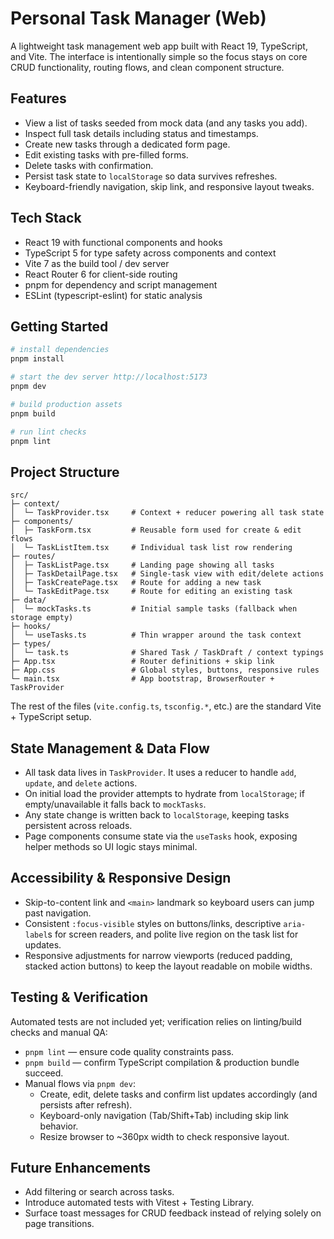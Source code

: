 # Personal Task Manager (Web)

A lightweight task management web app built with React 19, TypeScript, and Vite. The interface is intentionally simple so the focus stays on core CRUD functionality, routing flows, and clean component structure.

## Features

- View a list of tasks seeded from mock data (and any tasks you add).
- Inspect full task details including status and timestamps.
- Create new tasks through a dedicated form page.
- Edit existing tasks with pre-filled forms.
- Delete tasks with confirmation.
- Persist task state to `localStorage` so data survives refreshes.
- Keyboard-friendly navigation, skip link, and responsive layout tweaks.

## Tech Stack

- React 19 with functional components and hooks
- TypeScript 5 for type safety across components and context
- Vite 7 as the build tool / dev server
- React Router 6 for client-side routing
- pnpm for dependency and script management
- ESLint (typescript-eslint) for static analysis

## Getting Started

```bash
# install dependencies
pnpm install

# start the dev server http://localhost:5173
pnpm dev

# build production assets
pnpm build

# run lint checks
pnpm lint
```

## Project Structure

```
src/
├─ context/
│  └─ TaskProvider.tsx     # Context + reducer powering all task state
├─ components/
│  ├─ TaskForm.tsx         # Reusable form used for create & edit flows
│  └─ TaskListItem.tsx     # Individual task list row rendering
├─ routes/
│  ├─ TaskListPage.tsx     # Landing page showing all tasks
│  ├─ TaskDetailPage.tsx   # Single-task view with edit/delete actions
│  ├─ TaskCreatePage.tsx   # Route for adding a new task
│  └─ TaskEditPage.tsx     # Route for editing an existing task
├─ data/
│  └─ mockTasks.ts         # Initial sample tasks (fallback when storage empty)
├─ hooks/
│  └─ useTasks.ts          # Thin wrapper around the task context
├─ types/
│  └─ task.ts              # Shared Task / TaskDraft / context typings
├─ App.tsx                 # Router definitions + skip link
├─ App.css                 # Global styles, buttons, responsive rules
└─ main.tsx                # App bootstrap, BrowserRouter + TaskProvider
```

The rest of the files (`vite.config.ts`, `tsconfig.*`, etc.) are the standard Vite + TypeScript setup.

## State Management & Data Flow

- All task data lives in `TaskProvider`. It uses a reducer to handle `add`, `update`, and `delete` actions.
- On initial load the provider attempts to hydrate from `localStorage`; if empty/unavailable it falls back to `mockTasks`.
- Any state change is written back to `localStorage`, keeping tasks persistent across reloads.
- Page components consume state via the `useTasks` hook, exposing helper methods so UI logic stays minimal.

## Accessibility & Responsive Design

- Skip-to-content link and `<main>` landmark so keyboard users can jump past navigation.
- Consistent `:focus-visible` styles on buttons/links, descriptive `aria-label`s for screen readers, and polite live region on the task list for updates.
- Responsive adjustments for narrow viewports (reduced padding, stacked action buttons) to keep the layout readable on mobile widths.

## Testing & Verification

Automated tests are not included yet; verification relies on linting/build checks and manual QA:

- `pnpm lint` — ensure code quality constraints pass.
- `pnpm build` — confirm TypeScript compilation & production bundle succeed.
- Manual flows via `pnpm dev`:
  - Create, edit, delete tasks and confirm list updates accordingly (and persists after refresh).
  - Keyboard-only navigation (Tab/Shift+Tab) including skip link behavior.
  - Resize browser to ~360px width to check responsive layout.

## Future Enhancements

- Add filtering or search across tasks.
- Introduce automated tests with Vitest + Testing Library.
- Surface toast messages for CRUD feedback instead of relying solely on page transitions.
